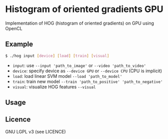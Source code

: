 # Histogram of oriented gradients GPU
Implementation of HOG (histogram of oriented gradients) on GPU using OpenCL

## Example
```bash
$ ./hog input [device] [load] [train] [visual]
```
* `input`:  use `--input 'path_to_image'` or `--video 'path_to_video'`      
* `device`: specify device as `--device GPU` or `--device CPU` (CPU is implicit)
* `load`:   load linear SVM model `--load 'path_to_model'`
* `train`:  train new model `--train 'path_to_positive' 'path_to_negative'`
* `visual`: visualize HOG features `--visual`


## Usage

## Licence
GNU LGPL v3 (see LICENCE)

